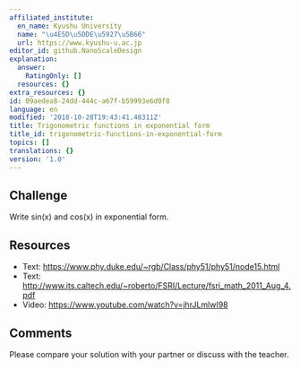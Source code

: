 ```yaml
---
affiliated_institute:
  en_name: Kyushu University
  name: "\u4E5D\u5DDE\u5927\u5B66"
  url: https://www.kyushu-u.ac.jp
editor_id: github.NanoScaleDesign
explanation:
  answer:
    RatingOnly: []
  resources: {}
extra_resources: {}
id: 09aedea8-24dd-444c-a67f-b59993e6d0f8
language: en
modified: '2018-10-28T19:43:41.48311Z'
title: Trigonometric functions in exponential form
title_id: trigonometric-functions-in-exponential-form
topics: []
translations: {}
version: '1.0'
---
```


## Challenge

Write sin(x) and cos(x) in exponential form.

## Resources

- Text: https://www.phy.duke.edu/~rgb/Class/phy51/phy51/node15.html
- Text: http://www.its.caltech.edu/~roberto/FSRI/Lecture/fsri_math_2011_Aug_4.pdf
- Video: https://www.youtube.com/watch?v=jhrJLmlwI98

## Comments

Please compare your solution with your partner or discuss with the teacher.
